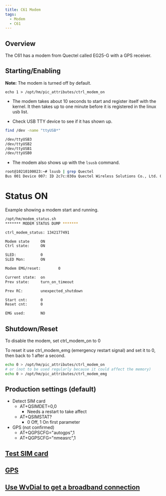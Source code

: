 ```yaml
---
title: C61 Modem
tags:
  - Modem
  - C61
---
```


## Overview 

The C61 has a modem from Quectel called EG25-G with a GPS receiver.

## Starting/Enabling

**Note:**  The modem is turned off by default.
```
echo 1 > /opt/hm/pic_attributes/ctrl_modem_on
```
* The modem takes about 10 seconds to start and register itself with the kernel. It then takes up to one minute before it is registered in the linux usb list.

* Check USB TTY device to see if it has shown up.


```bash
find /dev -name "ttyUSB*"
```

```bash
/dev/ttyUSB3
/dev/ttyUSB2
/dev/ttyUSB1
/dev/ttyUSB0
```

* The modem also shows up with the `lsusb` command.

```bash
root@10210100023:~# lsusb | grep Quectel
Bus 001 Device 007: ID 2c7c:030a Quectel Wireless Solutions Co., Ltd. Quectel EM05-G
```

# Status ON

Example showing a modem start and running.

```bash
/opt/hm/modem_status.sh
******* MODEM STATUS DUMP *******

ctrl_modem_status: 1342177491

Modem state     ON
Ctrl state:     ON

SLED:           0
SLED Mon:       ON

Modem EMG/reset:        0

Current state:  on
Prev state:     turn_on_timeout

Prev RC:        unexpected_shutdown

Start cnt:      0
Reset cnt:      0

EMG used:       NO
```

## Shutdown/Reset 
To disable the modem, set ctrl_modem_on to 0

To reset it use ctrl_modem_emg (emergency restart signal) and set it to 0, then back to 1 after a second.

```bash
echo 0 > /opt/hm/pic_attributes/ctrl_modem_on
# or (not to be used regularly because it could affect the memory)
echo 0 > /opt/hm/pic_attributes/ctrl_modem_emg
```
## Production settings (default)
- Detect SIM card
  - AT+QSIMDET=0,0
    - Needs a restart to take affect
  - AT+QSIMSTAT?
    - 0 Off, 1 On first parameter
- GPS (not confirmed)
  - AT+QGPSCFG="autogps",1
  - AT+QGPSCFG="nmeasrc",1

## [Test SIM card](../modem/quectel.md#test-sim-card)

## [GPS](../modem/quectel.md#gps)

## [Use WvDial to get a broadband connection](../modem/quectel.md#use-wvdial-to-get-a-broadband-connection)



